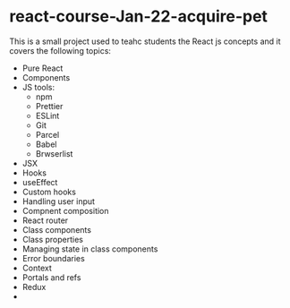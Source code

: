 # react-course-Jan-22-acquire-pet
This is a small project used to teahc students the React js concepts and it covers the following topics:

- Pure React
- Components
- JS tools:
  - npm
  - Prettier
  - ESLint
  - Git
  - Parcel
  - Babel
  - Brwserlist
- JSX
- Hooks
- useEffect
- Custom hooks
- Handling user input
- Compnent composition
- React router
- Class components
- Class properties
- Managing state in class components
- Error boundaries
- Context
- Portals and refs
- Redux
- 
